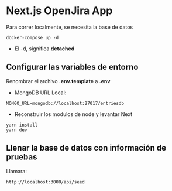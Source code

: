 # Next.js OpenJira App
Para correr localmente, se necesita la base de datos
```
docker-compose up -d
```

* El -d, significa __detached__



## Configurar las variables de entorno
Renombrar el archivo __.env.template__ a __.env__
* MongoDB URL Local:
```
MONGO_URL=mongodb://localhost:27017/entriesdb
```

* Reconstruir los modulos de node y levantar Next
```
yarn install
yarn dev
```

## Llenar la base de datos con información de pruebas

Llamara:
```
http://localhost:3000/api/seed
```